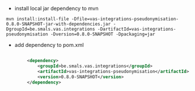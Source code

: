 - install local jar dependency to mvn 

```
mvn install:install-file -Dfile=vas-integrations-pseudonymisation-0.8.0-SNAPSHOT-jar-with-dependencies.jar -DgroupId=be.smals.vas.integrations -DartifactId=vas-integrations-pseudonymisation -Dversion=0.8.0-SNAPSHOT -Dpackaging=jar
```
- add dependency to pom.xml
```xml  

        <dependency>
            <groupId>be.smals.vas.integrations</groupId>
            <artifactId>vas-integrations-pseudonymisation</artifactId>
            <version>0.8.0-SNAPSHOT</version>
        </dependency>

```
